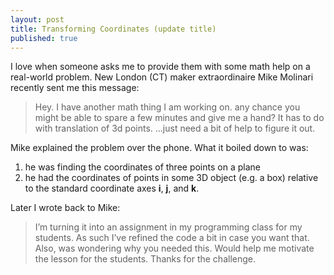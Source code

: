 ```yaml
---
layout: post
title: Transforming Coordinates (update title)
published: true
---
```

I love when someone asks me to provide them with some math help on a real-world problem. New London (CT) maker extraordinaire Mike Molinari recently sent me this message:

> Hey.
I have another math thing I am working on.
any chance you might be able to spare a few minutes and give me a hand?
It has to do with translation of 3d points.
...just need a bit of help to figure it out.

Mike explained the problem over the phone. What it boiled down to was:
1. he was finding the coordinates of three points on a plane
2. he had the coordinates of points in some 3D object (e.g. a box) relative to the standard coordinate axes **i**, **j**, and **k**.


Later I wrote back to Mike:
> I’m turning it into an assignment in my programming class for my students. As such I’ve refined the code a bit in case you want that. Also, was wondering why you needed this. Would help me motivate the lesson for the students. Thanks for the challenge.
